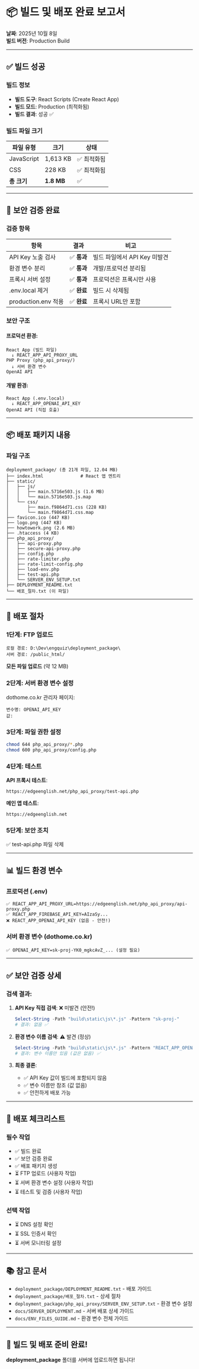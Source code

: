 # 📦 빌드 및 배포 완료 보고서

**날짜**: 2025년 10월 8일  
**빌드 버전**: Production Build

---

## ✅ **빌드 성공**

### **빌드 정보**
- **빌드 도구**: React Scripts (Create React App)
- **빌드 모드**: Production (최적화됨)
- **빌드 결과**: 성공 ✅

### **빌드 파일 크기**
| 파일 유형 | 크기 | 상태 |
|----------|------|------|
| JavaScript | 1,613 KB | ✅ 최적화됨 |
| CSS | 228 KB | ✅ 최적화됨 |
| **총 크기** | **1.8 MB** | ✅ |

---

## 🔐 **보안 검증 완료**

### **검증 항목**

| 항목 | 결과 | 비고 |
|------|------|------|
| API Key 노출 검사 | ✅ **통과** | 빌드 파일에서 API Key 미발견 |
| 환경 변수 분리 | ✅ **통과** | 개발/프로덕션 분리됨 |
| 프록시 서버 설정 | ✅ **통과** | 프로덕션은 프록시만 사용 |
| .env.local 제거 | ✅ **완료** | 빌드 시 삭제됨 |
| production.env 적용 | ✅ **완료** | 프록시 URL만 포함 |

### **보안 구조**

#### 프로덕션 환경:
```
React App (빌드 파일)
  ↓ REACT_APP_API_PROXY_URL
PHP Proxy (php_api_proxy/)
  ↓ 서버 환경 변수
OpenAI API
```

#### 개발 환경:
```
React App (.env.local)
  ↓ REACT_APP_OPENAI_API_KEY
OpenAI API (직접 호출)
```

---

## 📦 **배포 패키지 내용**

### **파일 구조**
```
deployment_package/ (총 21개 파일, 12.04 MB)
├── index.html              # React 앱 엔트리
├── static/
│   ├── js/
│   │   ├── main.5716e503.js (1.6 MB)
│   │   └── main.5716e503.js.map
│   └── css/
│       ├── main.f9864d71.css (228 KB)
│       └── main.f9864d71.css.map
├── favicon.ico (447 KB)
├── logo.png (447 KB)
├── howtowork.png (2.6 MB)
├── .htaccess (4 KB)
├── php_api_proxy/
│   ├── api-proxy.php
│   ├── secure-api-proxy.php
│   ├── config.php
│   ├── rate-limiter.php
│   ├── rate-limit-config.php
│   ├── load-env.php
│   ├── test-api.php
│   └── SERVER_ENV_SETUP.txt
├── DEPLOYMENT_README.txt
└── 배포_절차.txt (이 파일)
```

---

## 🚀 **배포 절차**

### **1단계: FTP 업로드**

```
로컬 경로: D:\Dev\engquiz\deployment_package\
서버 경로: /public_html/
```

**모든 파일 업로드** (약 12 MB)

### **2단계: 서버 환경 변수 설정**

dothome.co.kr 관리자 페이지:
```
변수명: OPENAI_API_KEY
값: 
```

### **3단계: 파일 권한 설정**

```bash
chmod 644 php_api_proxy/*.php
chmod 600 php_api_proxy/config.php
```

### **4단계: 테스트**

**API 프록시 테스트**:
```
https://edgeenglish.net/php_api_proxy/test-api.php
```

**메인 앱 테스트**:
```
https://edgeenglish.net
```

### **5단계: 보안 조치**

✅ test-api.php 파일 삭제

---

## 📊 **빌드 환경 변수**

### **프로덕션 (.env)**
```env
✅ REACT_APP_API_PROXY_URL=https://edgeenglish.net/php_api_proxy/api-proxy.php
✅ REACT_APP_FIREBASE_API_KEY=AIzaSy...
❌ REACT_APP_OPENAI_API_KEY (없음 - 안전!)
```

### **서버 환경 변수** (dothome.co.kr)
```env
✅ OPENAI_API_KEY=sk-proj-YK0_mgkcAvZ_... (설정 필요)
```

---

## ✅ **보안 검증 상세**

### **검색 결과**:

1. **API Key 직접 검색**: ❌ 미발견 (안전!)
   ```powershell
   Select-String -Path "build\static\js\*.js" -Pattern "sk-proj-"
   # 결과: 없음 ✅
   ```

2. **환경 변수 이름 검색**: ⚠️ 발견 (정상)
   ```powershell
   Select-String -Path "build\static\js\*.js" -Pattern "REACT_APP_OPENAI_API_KEY"
   # 결과: 변수 이름만 있음 (값은 없음) ✅
   ```

3. **최종 결론**: 
   - ✅ API Key 값이 빌드에 포함되지 않음
   - ✅ 변수 이름만 참조 (값 없음)
   - ✅ 안전하게 배포 가능

---

## 🎯 **배포 체크리스트**

### **필수 작업**
- ✅ 빌드 완료
- ✅ 보안 검증 완료
- ✅ 배포 패키지 생성
- ⏳ FTP 업로드 (사용자 작업)
- ⏳ 서버 환경 변수 설정 (사용자 작업)
- ⏳ 테스트 및 검증 (사용자 작업)

### **선택 작업**
- ⏳ DNS 설정 확인
- ⏳ SSL 인증서 확인
- ⏳ 서버 모니터링 설정

---

## 📚 **참고 문서**

- `deployment_package/DEPLOYMENT_README.txt` - 배포 가이드
- `deployment_package/배포_절차.txt` - 상세 절차
- `deployment_package/php_api_proxy/SERVER_ENV_SETUP.txt` - 환경 변수 설정
- `docs/SERVER_DEPLOYMENT.md` - 서버 배포 상세 가이드
- `docs/ENV_FILES_GUIDE.md` - 환경 변수 전체 가이드

---

## 🎉 **빌드 및 배포 준비 완료!**

**deployment_package** 폴더를 서버에 업로드하면 됩니다!

